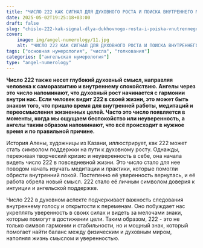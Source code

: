 ```yaml
---
title: "ЧИСЛО 222 КАК СИГНАЛ ДЛЯ ДУХОВНОГО РОСТА И ПОИСКА ВНУТРЕННЕГО МИРА"
date: 2025-05-02T19:25:18+03:00
draft: false
slug: "chislo-222-kak-signal-dlya-dukhovnogo-rosta-i-poiska-vnutrennego-mira"
cover:
    image: img/angel-numerology/11.jpg
    alt: "ЧИСЛО 222 КАК СИГНАЛ ДЛЯ ДУХОВНОГО РОСТА И ПОИСКА ВНУТРЕННЕГО МИРА"
tags: ["основная нумерология", "числа", "толкования"]
categories: ["ангельская нумерология"]
type: "angel-numerology"
---
```


**Число 222 также несет глубокий духовный смысл, направляя человека к саморазвитию и внутреннему спокойствию. Ангелы через это число напоминают, что духовный рост начинается с гармонии внутри нас. Если человек видит 222 в своей жизни, это может быть знаком того, что пришло время для внутренней работы, медитаций и переосмысления жизненных целей. Часто это число появляется в моменты, когда мы ощущаем беспокойство или неуверенность, а ангелы таким образом напоминают, что всё происходит в нужное время и по правильной причине.**

История Алены, художницы из Казани, иллюстрирует, как 222 может стать символом поддержки на пути к духовному росту. Однажды, переживая творческий кризис и неуверенность в себе, она начала видеть число 222 в повседневной жизни. Это число стало для нее поводом начать изучать медитации и практики, которые помогли обрести внутренний покой. Постепенно её уверенность вернулась, и её работа обрела новый смысл. 222 стало её личным символом доверия к интуиции и ангельской поддержке.

Число 222 в духовном аспекте подчеркивает важность следования внутреннему голосу и открытости к переменам. Оно побуждает нас укреплять уверенность в своих силах и видеть за мелочами знаки, которые помогут в достижении цели. Таким образом, 222 - это не только символ гармонии и стабильности, но и мощный знак, который помогает найти баланс между физическим и духовным миром, наполняя жизнь смыслом и уверенностью.